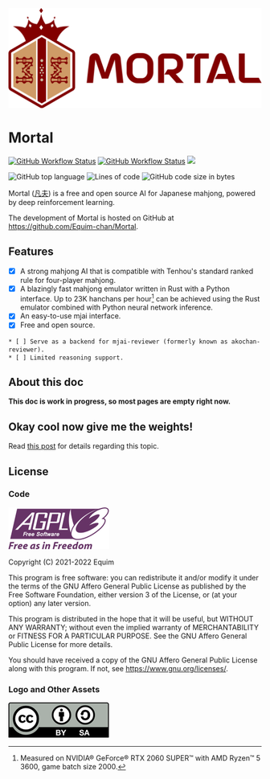 <p align="center">
  <img src="assets/logo.png"/>
</p>

# Mortal

[![GitHub Workflow Status](https://img.shields.io/github/workflow/status/Equim-chan/Mortal/build-libriichi?label=libriichi)](https://github.com/Equim-chan/Mortal/actions)
[![GitHub Workflow Status](https://img.shields.io/github/workflow/status/Equim-chan/Mortal/deploy-docs?label=docs)](https://mortal.ekyu.moe)
[![](https://img.shields.io/github/license/Equim-chan/Mortal)](https://github.com/Equim-chan/Mortal/blob/main/LICENSE)

![GitHub top language](https://img.shields.io/github/languages/top/Equim-chan/Mortal)
![Lines of code](https://img.shields.io/tokei/lines/github/Equim-chan/Mortal)
![GitHub code size in bytes](https://img.shields.io/github/languages/code-size/Equim-chan/Mortal)

Mortal ([凡夫](https://www.mdbg.net/chinese/dictionary?wdqb=%E5%87%A1%E5%A4%AB)) is a free and open source AI for Japanese mahjong, powered by deep reinforcement learning.

The development of Mortal is hosted on GitHub at <https://github.com/Equim-chan/Mortal>.

## Features
* [x] A strong mahjong AI that is compatible with Tenhou's standard ranked rule for four-player mahjong.
* [x] A blazingly fast mahjong emulator written in Rust with a Python interface. Up to 23K hanchans per hour[^env] can be achieved using the Rust emulator combined with Python neural network inference.
* [x] An easy-to-use mjai interface.
* [x] Free and open source.

```admonish note "WIP features"
* [ ] Serve as a backend for mjai-reviewer (formerly known as akochan-reviewer).
* [ ] Limited reasoning support.
```

## About this doc
**This doc is work in progress, so most pages are empty right now.**

## Okay cool now give me the weights!
Read [this post](https://gist.github.com/Equim-chan/cf3f01735d5d98f1e7be02e94b288c56) for details regarding this topic.

## License
### Code
[![AGPL-3.0-or-later](assets/agpl.png)](https://github.com/Equim-chan/Mortal/blob/main/LICENSE)

Copyright (C) 2021-2022 Equim

This program is free software: you can redistribute it and/or modify it under the terms of the GNU Affero General Public License as published by the Free Software Foundation, either version 3 of the License, or (at your option) any later version.

This program is distributed in the hope that it will be useful, but WITHOUT ANY WARRANTY; without even the implied warranty of MERCHANTABILITY or FITNESS FOR A PARTICULAR PURPOSE. See the GNU Affero General Public License for more details.

You should have received a copy of the GNU Affero General Public License along with this program. If not, see <https://www.gnu.org/licenses/>.

### Logo and Other Assets
[![CC BY-SA 4.0](assets/by-sa.png)](https://creativecommons.org/licenses/by-sa/4.0/)

[^env]: Measured on NVIDIA® GeForce® RTX 2060 SUPER™ with AMD Ryzen™ 5 3600, game batch size 2000.
